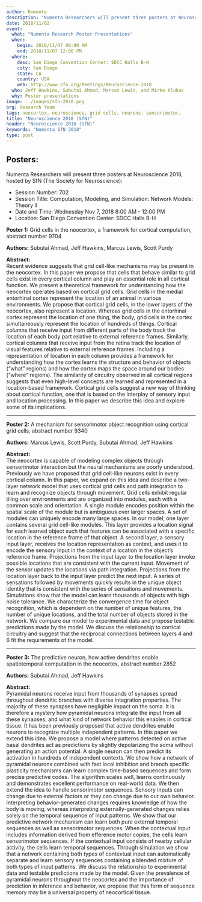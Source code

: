 ```yaml
---
author: Numenta
description: "Numenta Researchers will present three posters at Neuroscience 2018, hosted by SfN (The Society for Neuroscience). Poster topics include grid cells in the neocortex, a mechanism for sensorimotor object recognition using cortical grid cells, and the predictive neuron."
date: 2018/11/02
event:
  what: "Numenta Research Poster Presentations"
  when:
    begin: 2018/11/07 08:00 AM
    end: 2018/11/07 12:00 PM
  where:
    desc: San Diego Convention Center: SDCC Halls B-H
    city: San Diego
    state: CA
    country: USA
    web: http://www.sfn.org/Meetings/Neuroscience-2018
  who: Jeff Hawkins, Subutai Ahmad, Marcus Lewis, and Mirko Klukas
  why: Poster presentations
image: ../images/sfn-2018.png
org: Research Team
tags: neocortex, neuroscience, grid cells, neurons, sensorimotor,
title: "Neuroscience 2018 (SfN)"
header: "Neuroscience 2018 (SfN)"
keywords: "Numenta SfN 2018"
type: post
---
```


## Posters:

Numenta Researchers will present three posters at Neuroscience 2018, hosted by SfN (The Society for Neuroscience):

* Session Number: 702
* Session Title: Computation, Modeling, and Simulation: Network Models: Theory II
* Date and Time: Wednesday Nov 7, 2018 8:00 AM - 12:00 PM
* Location: San Diego Convention Center: SDCC Halls B-H




**Poster 1:** Grid cells in the neocortex, a framework for cortical computation, abstract number 9704

**Authors:** Subutai Ahmad, Jeff Hawkins, Marcus Lewis, Scott Purdy

**Abstract:** <br/>
Recent evidence suggests that grid cell-like mechanisms may be present in the neocortex. In this paper we propose that cells that behave similar to grid cells exist in every cortical column and play an essential role in all cortical function. We present a theoretical framework for understanding how the neocortex operates based on cortical grid cells. Grid cells in the medial entorhinal cortex represent the location of an animal in various environments. We propose that cortical grid cells, in the lower layers of the neocortex, also represent a location. Whereas grid cells in the entorhinal cortex represent the location of one thing, the body, grid cells in the cortex simultaneously represent the location of hundreds of things. Cortical columns that receive input from different parts of the body track the location of each body part relative to external reference frames. Similarly, cortical columns that receive input from the retina track the location of visual features relative to external reference frames. Including a representation of location in each column provides a framework for understanding how the cortex learns the structure and behavior of objects (“what” regions) and how the cortex maps the space around our bodies (“where” regions). The similarity of circuitry observed in all cortical regions suggests that even high-level concepts are learned and represented in a location-based framework. Cortical grid cells suggest a new way of thinking about cortical function, one that is based on the interplay of sensory input and location processing. In this paper we describe this idea and explore some of its implications.

<hr>

**Poster 2:** A mechanism for sensorimotor object recognition using cortical grid cells, abstract number 9340

**Authors:** Marcus Lewis, Scott Purdy, Subutai Ahmad, Jeff Hawkins

**Abstract:** <br/>
The neocortex is capable of modeling complex objects through sensorimotor interaction but the neural mechanisms are poorly understood. Previously we have proposed that grid cell-like neurons exist in every cortical column. In this paper, we expand on this idea and describe a two-layer network model that uses cortical grid cells and path integration to learn and recognize objects through movement. Grid cells exhibit regular tiling over environments and are organized into modules, each with a common scale and orientation. A single module encodes position within the spatial scale of the module but is ambiguous over larger spaces. A set of modules can uniquely encode many large spaces. In our model, one layer contains several grid cell-like modules. This layer provides a location signal for each learned object such that features can be associated with a specific location in the reference frame of that object. A second layer, a sensory input layer, receives the location representation as context, and uses it to encode the sensory input in the context of a location in the object’s reference frame. Projections from the input layer to the location layer invoke possible locations that are consistent with the current input. Movement of the sensor updates the locations via path integration. Projections from the location layer back to the input layer predict the next input. A series of sensations followed by movements quickly results in the unique object identity that is consistent with the series of sensations and movements. Simulations show that the model can learn thousands of objects with high noise tolerance. We characterize the convergence time for object recognition, which is dependent on the number of unique features, the number of unique locations, and the total number of objects stored in the network. We compare our model to experimental data and propose testable predictions made by the model. We discuss the relationship to cortical circuitry and suggest that the reciprocal connections between layers 4 and 6 fit the requirements of the model.

<hr>

**Poster 3:** The predictive neuron, how active dendrites enable spatiotemporal computation in the neocortex, abstract number 2852

**Authors:** Subutai Ahmad, Jeff Hawkins

**Abstract:** <br/>
Pyramidal neurons receive input from thousands of synapses spread throughout dendritic branches with diverse integration properties. The majority of these synapses have negligible impact on the soma. It is therefore a mystery how pyramidal neurons integrate the input from all these synapses, and what kind of network behavior this enables in cortical tissue. It has been previously proposed that active dendrites enable neurons to recognize multiple independent patterns. In this paper we extend this idea. We propose a model where patterns detected on active basal dendrites act as predictions by slightly depolarizing the soma without generating an action potential. A single neuron can then predict its activation in hundreds of independent contexts. We show how a network of pyramidal neurons combined with fast local inhibition and branch specific plasticity mechanisms can learn complex time-based sequences and form precise predictive codes. The algorithm scales well, learns continuously and demonstrates excellent performance on real-world data. We then extend the idea to handle sensorimotor sequences. Sensory inputs can change due to external factors or they can change due to our own behavior. Interpreting behavior-generated changes requires knowledge of how the body is moving, whereas interpreting externally-generated changes relies solely on the temporal sequence of input patterns. We show that our predictive network mechanism can learn both pure external temporal sequences as well as sensorimotor sequences. When the contextual input includes information derived from efference motor copies, the cells learn sensorimotor sequences. If the contextual input consists of nearby cellular activity, the cells learn temporal sequences. Through simulation we show that a network containing both types of contextual input can automatically separate and learn sensory sequences containing a blended mixture of both types of input patterns. We discuss the relationship to experimental data and testable predictions made by the model. Given the prevalence of pyramidal neurons throughout the neocortex and the importance of prediction in inference and behavior, we propose that this form of sequence memory may be a universal property of neocortical tissue.
